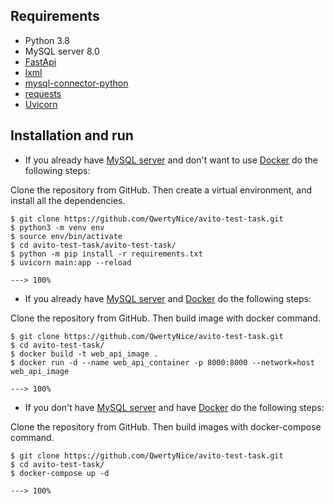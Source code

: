 ## Requirements

* Python 3.8
* MySQL server 8.0
* <a href="https://fastapi.tiangolo.com/">FastApi</a>
* <a href="https://lxml.de/">lxml</a>
* <a href="https://dev.mysql.com/doc/connector-python/en/">mysql-connector-python</a>
* <a href="https://requests.readthedocs.io/en/master/">requests</a>
* <a href="https://www.uvicorn.org/">Uvicorn</a>

## Installation and run

* If you already have <a href="https://dev.mysql.com/doc/refman/8.0/en/">MySQL server</a> and don't want to use <a href="https://www.docker.com/">Docker</a> do the following steps:

Clone the repository from GitHub. Then create a virtual environment, and install all the dependencies.
```console
$ git clone https://github.com/QwertyNice/avito-test-task.git
$ python3 -m venv env
$ source env/bin/activate
$ cd avito-test-task/avito-test-task/
$ python -m pip install -r requirements.txt
$ uvicorn main:app --reload

---> 100%
```

* If you already have <a href="https://dev.mysql.com/doc/refman/8.0/en/">MySQL server</a> and <a href="https://www.docker.com/">Docker</a> do the following steps:

Clone the repository from GitHub. Then build image with docker command.
```console
$ git clone https://github.com/QwertyNice/avito-test-task.git
$ cd avito-test-task/
$ docker build -t web_api_image .
$ docker run -d --name web_api_container -p 8000:8000 --network=host web_api_image

---> 100%
```

* If you don't have <a href="https://dev.mysql.com/doc/refman/8.0/en/">MySQL server</a> and have <a href="https://www.docker.com/">Docker</a> do the following steps:

Clone the repository from GitHub. Then build images with docker-compose command.
```console
$ git clone https://github.com/QwertyNice/avito-test-task.git
$ cd avito-test-task/
$ docker-compose up -d

---> 100%
```